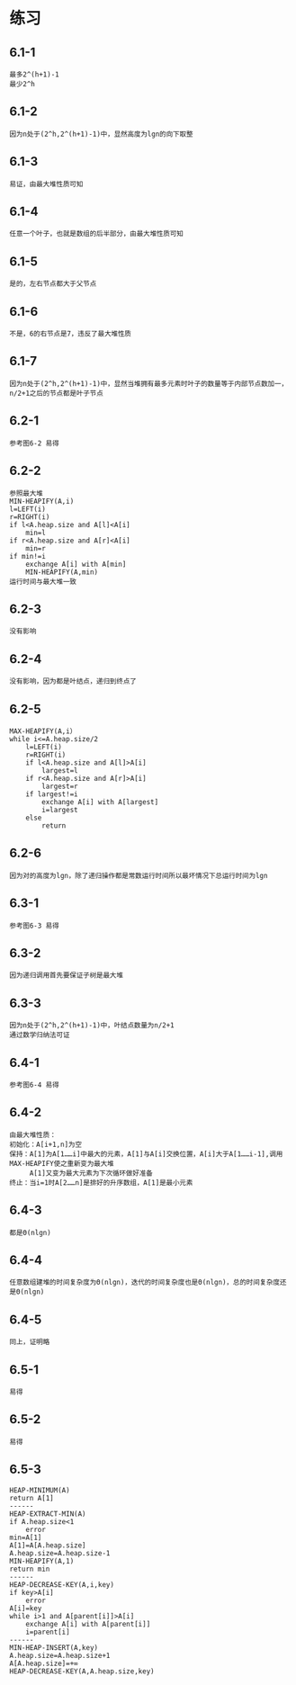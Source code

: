 练习
==
6.1-1
--
	最多2^(h+1)-1
	最少2^h
6.1-2
--
	因为n处于(2^h,2^(h+1)-1)中，显然高度为lgn的向下取整
6.1-3
--
	易证，由最大堆性质可知
6.1-4
--
	任意一个叶子，也就是数组的后半部分，由最大堆性质可知
6.1-5
--
	是的，左右节点都大于父节点
6.1-6
--
	不是，6的右节点是7，违反了最大堆性质
6.1-7
--
	因为n处于(2^h,2^(h+1)-1)中，显然当堆拥有最多元素时叶子的数量等于内部节点数加一，n/2+1之后的节点都是叶子节点
6.2-1
--
	参考图6-2 易得
6.2-2
--
	参照最大堆
	MIN-HEAPIFY(A,i)
	l=LEFT(i)
	r=RIGHT(i)
	if l<A.heap.size and A[l]<A[i]
		min=l
	if r<A.heap.size and A[r]<A[i]
		min=r
	if min!=i
		exchange A[i] with A[min]
		MIN-HEAPIFY(A,min)
	运行时间与最大堆一致
6.2-3
--
	没有影响
6.2-4
--
	没有影响，因为都是叶结点，递归到终点了
6.2-5
--
	MAX-HEAPIFY(A,i）
	while i<=A.heap.size/2
		l=LEFT(i)
		r=RIGHT(i)
		if l<A.heap.size and A[l]>A[i]
			largest=l
		if r<A.heap.size and A[r]>A[i]
			largest=r
		if largest!=i
			exchange A[i] with A[largest]
			i=largest
		else
			return
6.2-6
--
	因为对的高度为lgn，除了递归操作都是常数运行时间所以最坏情况下总运行时间为lgn
6.3-1
--
	参考图6-3 易得
6.3-2
--
	因为递归调用首先要保证子树是最大堆
6.3-3
--
	因为n处于(2^h,2^(h+1)-1)中，叶结点数量为n/2+1
	通过数学归纳法可证
6.4-1
--
	参考图6-4 易得
6.4-2
--
	由最大堆性质：
	初始化：A[i+1,n]为空
	保持：A[1]为A[1……i]中最大的元素，A[1]与A[i]交换位置，A[i]大于A[1……i-1],调用MAX-HEAPIFY使之重新变为最大堆
	     A[1]又变为最大元素为下次循环做好准备
	终止：当i=1时A[2……n]是排好的升序数组，A[1]是最小元素
6.4-3
--
	都是Θ(nlgn)
6.4-4
--
	任意数组建堆的时间复杂度为Θ(nlgn)，迭代的时间复杂度也是Θ(nlgn)，总的时间复杂度还是Θ(nlgn)
6.4-5
--
	同上，证明略
6.5-1
--
	易得
6.5-2
--
	易得
6.5-3
--
	HEAP-MINIMUM(A)
	return A[1]
	------
	HEAP-EXTRACT-MIN(A)
	if A.heap.size<1
		error
	min=A[1]
	A[1]=A[A.heap.size]
	A.heap.size=A.heap.size-1
	MIN-HEAPIFY(A,1)
	return min
	------
	HEAP-DECREASE-KEY(A,i,key)
	if key>A[i]
		error
	A[i]=key
	while i>1 and A[parent[i]]>A[i]
		exchange A[i] with A[parent[i]]
		i=parent[i]
	------
	MIN-HEAP-INSERT(A,key)
	A.heap.size=A.heap.size+1
	A[A.heap.size]=+∞
	HEAP-DECREASE-KEY(A,A.heap.size,key)
